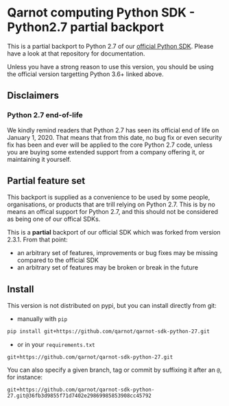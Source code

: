 # Qarnot computing Python SDK - Python2.7 partial backport

This is a partial backport to Python 2.7 of our [official Python SDK](https://github.com/qarnot/qarnot-sdk-python).
Please have a look at that repository for documentation.

Unless you have a strong reason to use this version, you should be using the
official version targetting Python 3.6+ linked above.


## Disclaimers

### Python 2.7 end-of-life

We kindly remind readers that Python 2.7 has seen its official end of life on
January 1, 2020. That means that from this date, no bug fix or even security fix
has been and ever will be applied to the core Python 2.7 code, unless you are
buying some extended support from a company offering it, or maintaining it yourself.


## Partial feature set

This backport is supplied as a convenience to be used by some people, organisations,
or products that are trill relying on Python 2.7. This is by no means an offical support
for Python 2.7, and this should not be considered as being one of our offical SDKs.

This is a **partial** backport of our official SDK which was forked from version 2.3.1. From that point:

- an arbitrary set of features, improvements or bug fixes may be missing
  compared to the official SDK
- an arbitrary set of features may be broken or break in the future


## Install

This version is not distributed on pypi, but you can install directly from git:

- manually with `pip`

```sh
pip install git+https://github.com/qarnot/qarnot-sdk-python-27.git
```

- or in your `requirements.txt`

```
git+https://github.com/qarnot/qarnot-sdk-python-27.git
```

You can also specify a given branch, tag or commit by suffixing it after an `@`, for instance:

```
git+https://github.com/qarnot/qarnot-sdk-python-27.git@36fb3d9855f71d7402e29869985853908cc45792
```
